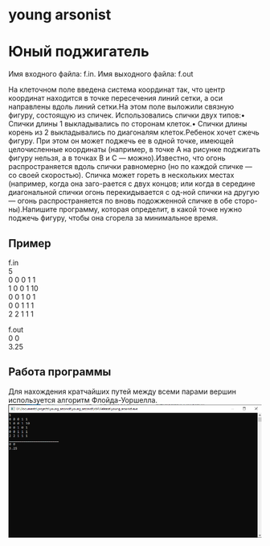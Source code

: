 # young arsonist 
# Юный поджигатель
Имя входного файла: f.in.
Имя выходного файла: f.out

На клеточном поле введена система координат так, что центр координат находится в точке пересечения линий сетки, а оси направлены вдоль линий сетки.На этом поле выложили связную фигуру, состоящую из спичек. Использовались спички двух типов:•	Спички длины 1 выкладывались по сторонам клеток.•	Спички длины корень из 2  выкладывались по диагоналям клеток.Ребенок хочет сжечь фигуру. При этом он может поджечь ее в одной точке, имеющей целочисленные координаты (например, в точке A на рисунке поджигать фигуру нельзя, а в точках B и C — можно).Известно, что огонь распространяется вдоль спички равномерно (но по каждой спичке — со своей скоростью). Спичка может гореть в нескольких местах (например, когда она заго-рается с двух концов; или когда в середине диагональной спички огонь перекидывается с од-ной спички на другую — огонь распространяется по вновь подожженной спичке в обе сторо-ны).Напишите программу, которая определит, в какой точке нужно поджечь фигуру, чтобы она сгорела за минимальное время.
## Пример
f.in  
5  
0 0 0 1 1  
1 0 0 1 10  
0 0 1 0 1  
0 0 1 1 1  
2 2 1 1 1  

f.out  
0 0  
3.25  

## Работа программы
Для нахождения кратчайших путей между всеми парами вершин используется алгоритм Флойда-Уоршелла.  
![program](./img/exec.png)


